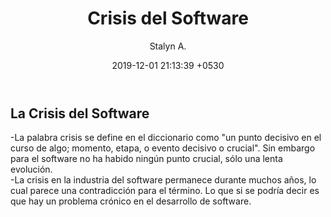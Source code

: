 ﻿---
current: post
navigation: True
class: post-template
subclass: 'post'
author: Stalyn A.
layout: post
title:  "Crisis del Software"
date:   2019-12-01 21:13:39 +0530
---
<h2>La Crisis del Software</h2>
  <p>-La palabra crisis se define en el diccionario como "un punto decisivo en el curso de algo; momento, etapa, o evento decisivo o crucial". Sin embargo para el software no ha habido ningún punto crucial, sólo una lenta evolución.<br>
  -La crisis en la industria del software permanece durante muchos años, lo cual parece una contradicción para el término. Lo que si se podría decir es que hay un problema crónico en el desarrollo de software.</p>
  
